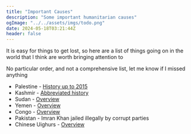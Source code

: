 ```yaml
---
title: "Important Causes"
description: "Some important humanitarian causes"
ogImage: "../../assets/imgs/todo.png"
date: 2024-05-18T03:21:44Z
header: false
---
```


It is easy for things to get lost, so here are a list of things going on in the world that I think are worth bringing attention to

No particular order, and not a comprehensive list, let me know if I missed anything

- Palestine - [History up to 2015](https://remix.aljazeera.com/aje/PalestineRemix/timeline_main.html)
- Kashmir - [Abbreviated history](https://www.kashmiraction.org/kashmir-worlds-most-militarized-zone-in-the-world-re-militarized-as-india-deploys-more-troops/)
- Sudan - [Overview](https://www.hrw.org/news/2024/01/31/sudan-conflict-fuels-worlds-largest-internal-displacement)
- Yemen - [Overview](https://www.wfpusa.org/countries/yemen/)
- Congo - [Overview](https://www.hrw.org/news/2018/04/09/overview-political-crisis-dr-congo-and-human-rights-security-and-humanitarian)
- Pakistan - Imran Khan jailed illegally by corrupt parties
- Chinese Uighurs - [Overview](https://www.aljazeera.com/news/2021/7/8/uighurs-timeline)